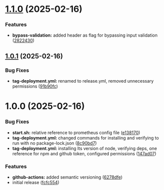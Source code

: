 # [1.1.0](https://github.com/ofresia01/ollama-fastapi-rs/compare/v1.0.1...v1.1.0) (2025-02-16)


### Features

* **bypass-validation:** added header as flag for bypassing input validation ([2822430](https://github.com/ofresia01/ollama-fastapi-rs/commit/28224304ba42bb49739401b6a35b426c2074e798))

## [1.0.1](https://github.com/ofresia01/ollama-fastapi-rs/compare/v1.0.0...v1.0.1) (2025-02-16)


### Bug Fixes

* **tag-deployment.yml:** renamed to release.yml, removed unnecessary permissions ([91b90fc](https://github.com/ofresia01/ollama-fastapi-rs/commit/91b90fc20f97e9ced5f42877ad837d94e7f4f8f6))

# 1.0.0 (2025-02-16)


### Bug Fixes

* **start.sh:** relative reference to prometheus config file ([e138170](https://github.com/ofresia01/ollama-fastapi-rs/commit/e13817078ed0757856315108abc228bae8e5271a))
* **tag-deployment.yml:** changed commands for installing and verifying to run with no package-lock.json ([8c90bd7](https://github.com/ofresia01/ollama-fastapi-rs/commit/8c90bd7ddf418806512abd7a840ad4fcde418913))
* **tag-deployment.yml:** installing lts version of node, verifying deps, one reference for npm and github token, configured permissions ([147ad07](https://github.com/ofresia01/ollama-fastapi-rs/commit/147ad07054ee755533f3b6ed8b49cbd5c60162dd))


### Features

* **github-actions:** added semantic versioning ([6278dfe](https://github.com/ofresia01/ollama-fastapi-rs/commit/6278dfe3831a81725daaabe95b961ab572ffd852))
* initial release ([fcfc554](https://github.com/ofresia01/ollama-fastapi-rs/commit/fcfc554beba08bf7972963ef362ef9fadbcb88db))
